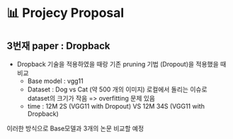 # 📊 Projecy Proposal
## 3번재 paper : Dropback
- Dropback 기술을 적용하였을 때랑 기존 pruning 기법 (Dropout)을 적용했을 때 비교
  - Base model : vgg11
  - Dataset : Dog vs Cat (약 500 개의 이미지)
    로컬에서 돌리는 이슈로 dataset의 크기가 작음 => overfitting 문제 있음
  - time : 12M 2S (VGG11 with Dropout) VS 12M 34S (VGG11 with Dropback)

이러한 방식으로 Base모델과 3개의 논문 비교할 예정  
